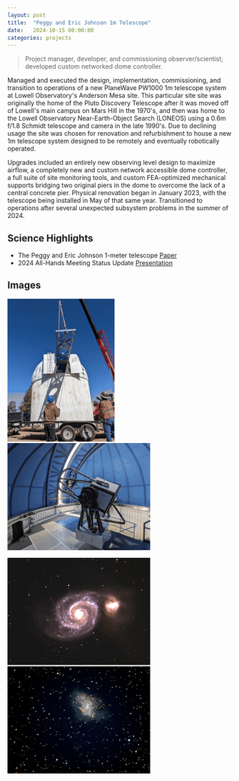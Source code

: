 ```yaml
---
layout: post
title:  "Peggy and Eric Johnson 1m Telescope"
date:   2024-10-15 00:00:00
categories: projects
---
```


> Project manager, developer, and commissioning observer/scientist; developed
  custom networked dome controller.

Managed and executed the design, implementation, commissioning, and transition to operations of a new PlaneWave PW1000 1m telescope system at Lowell Observatory's Anderson Mesa site. This particular site site was originally the home of the Pluto Discovery Telescope after it was moved off of Lowell's main campus on Mars Hill in the 1970's, and then was home to the Lowell Observatory Near-Earth-Object Search (LONEOS) using a 0.6m f/1.8 Schmidt telescope and camera in the late 1990's. Due to declining usage the site was chosen for renovation and refurbishment to house a new 1m telescope system designed to be remotely and eventually robotically operated.

Upgrades included an entirely new observing level design to maximize airflow, a completely new and custom network accessible dome controller, a full suite of site monitoring tools, and custom FEA-optimized mechanical supports bridging two original piers in the dome to overcome the lack of a central concrete pier. Physical renovation began in January 2023, with the telescope being installed in May of that same year. Transitioned to operations after several unexpected subsystem problems in the summer of 2024.

## Science Highlights
* The Peggy and Eric Johnson 1-meter telescope [Paper](https://ui.adsabs.harvard.edu/abs/2024SPIE13094E..3XH/abstract)
* 2024 All-Hands Meeting Status Update [Presentation](/content/docs/lowell_pj1mallhands.pdf)

## Images
[![PJ1m bridge crane installation](/content/images/320idx/lowell_j1mbridge.jpg)](/content/images/originals/lowell_j1mbridge.jpg)
[![PJ1m complete and operational](/content/images/320idx/lowell_j1m.jpg)](/content/images/originals/lowell_j1m.jpg)

[![M51 from PJ1m](/content/images/320idx/lowell_pj1mm51.jpg)](/content/images/originals/lowell_pj1mm51.jpg)
[![M1 from PJ1m](/content/images/320idx/lowell_pj1mcrab.png)](/content/images/originals/lowell_pj1mcrab.jpg)